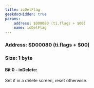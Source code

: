 ```yaml
---
title: ioDelFlag
geekdocHidden: true
params:
    address: $D00080 (ti.flags + $00)
    name: ioDelFlag
---
```


### Address: $D00080 (ti.flags + $00)

### Size: 1 byte

#### Bit 0 - inDelete:
Set if in a delete screen, reset otherwise.
